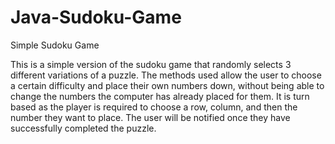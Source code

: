 # Java-Sudoku-Game
Simple Sudoku Game

This is a simple version of the sudoku game that randomly selects 3 different variations of a puzzle. The methods
used allow the user to choose a certain difficulty and place their own numbers down, without being able to change
the numbers the computer has already placed for them. It is turn based as the player is required to choose a row,
column, and then the number they want to place. The user will be notified once they have successfully completed
the puzzle.

